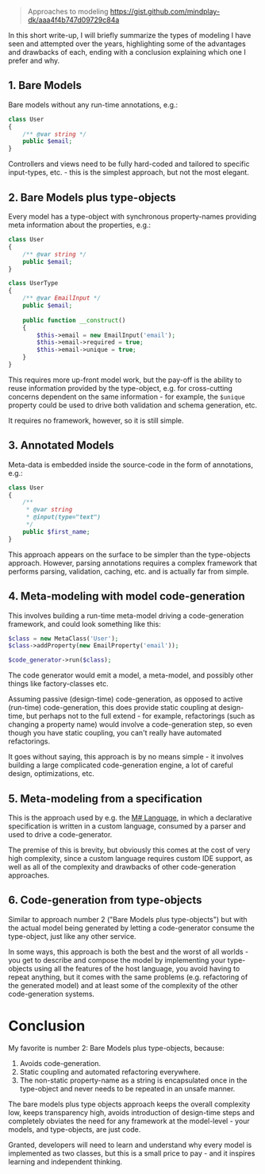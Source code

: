 >Approaches to modeling
https://gist.github.com/mindplay-dk/aaa4f4b747d09729c84a

In this short write-up, I will briefly summarize the types of modeling I have seen and attempted over the years, highlighting some of the advantages and drawbacks of each, ending with a conclusion explaining which one I prefer and why.

## 1. Bare Models

Bare models without any run-time annotations, e.g.:

```php
class User
{
    /** @var string */
    public $email;
}
```

Controllers and views need to be fully hard-coded and tailored to specific input-types, etc. - this is the simplest approach, but not the most elegant.

## 2. Bare Models plus type-objects

Every model has a type-object with synchronous property-names providing meta information about the properties, e.g.:

```php
class User
{
    /** @var string */
    public $email;
}

class UserType
{
    /** @var EmailInput */
    public $email;
    
    public function __construct()
    {
        $this->email = new EmailInput('email');
        $this->email->required = true;
        $this->email->unique = true;
    }
}
```

This requires more up-front model work, but the pay-off is the ability to reuse information provided by the type-object, e.g. for cross-cutting concerns dependent
on the same information - for example, the `$unique` property could be used to drive both validation and schema generation, etc.

It requires no framework, however, so it is still simple.


## 3. Annotated Models

Meta-data is embedded inside the source-code in the form of annotations, e.g.:

```php
class User
{
    /**
     * @var string
     * @input(type="text")
     */
    public $first_name;
}
```

This approach appears on the surface to be simpler than the type-objects approach. However, parsing annotations requires a complex framework that performs parsing,
validation, caching, etc. and is actually far from simple.

## 4. Meta-modeling with model code-generation

This involves building a run-time meta-model driving a code-generation framework, and could look something like this:

```php
$class = new MetaClass('User');
$class->addProperty(new EmailProperty('email'));

$code_generator->run($class);
```

The code generator would emit a model, a meta-model, and possibly other things like factory-classes etc.

Assuming passive (design-time) code-generation, as opposed to active (run-time) code-generation, this does provide static coupling at design-time, but perhaps not to the full extend - for example, refactorings (such as changing a property name) would involve a code-generation step, so even though you have static coupling, you can't really have automated refactorings.

It goes without saying, this approach is by no means simple - it involves building a large complicated code-generation engine, a lot of careful design, optimizations, etc.

## 5. Meta-modeling from a specification

This is the approach used by e.g. the [M# Language](http://www.msharp.co.uk/), in which a declarative specification is written in a custom language, consumed by a parser and used to drive a code-generator.

The premise of this is brevity, but obviously this comes at the cost of very high complexity, since a custom language requires custom IDE support, as well as all of the complexity and drawbacks of other code-generation approaches.

## 6. Code-generation from type-objects

Similar to approach number 2 ("Bare Models plus type-objects") but with the actual model being generated by letting a code-generator consume the type-object, just like any other service.

In some ways, this approach is both the best and the worst of all worlds - you get to describe and compose the model by implementing your type-objects using all the features of the host language, you avoid having to repeat anything, but it comes with the same problems (e.g. refactoring of the generated model) and at least
some of the complexity of the other code-generation systems.

# Conclusion

My favorite is number 2: Bare Models plus type-objects, because:

1. Avoids code-generation.
2. Static coupling and automated refactoring everywhere.
3. The non-static property-name as a string is encapsulated once in the type-object and never needs to be repeated in an unsafe manner.

The bare models plus type objects approach keeps the overall complexity low, keeps transparency high, avoids introduction of design-time steps
and completely obviates the need for any framework at the model-level - your models, and type-objects, are just code.

Granted, developers will need to learn and understand why every model is implemented as two classes, but this is a small price to pay - and it inspires learning and independent thinking.